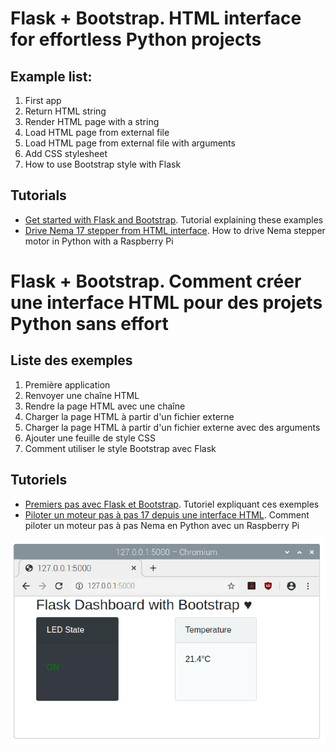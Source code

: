 # Flask + Bootstrap. HTML interface for effortless Python projects
## Example list:
1. First app
2. Return HTML string
3. Render HTML page with a string
4. Load HTML page from external file
5. Load HTML page from external file with arguments
6. Add CSS stylesheet
7. How to use Bootstrap style with Flask

## Tutorials
* [Get started with Flask and Bootstrap](https://diyprojects.io/flask-bootstrap-html-interface-effortless-python-projects/). Tutorial explaining these examples
* [Drive Nema 17 stepper from HTML interface](https://diyprojects.io/drive-nema-17-stepper-motor-rpimotorlib-python-library-a4988/). How to drive Nema stepper motor in Python with a Raspberry Pi

# Flask + Bootstrap. Comment créer une interface HTML pour des projets Python sans effort
## Liste des exemples
1. Première application
2. Renvoyer une chaîne HTML
3. Rendre la page HTML avec une chaîne
4. Charger la page HTML à partir d'un fichier externe
5. Charger la page HTML à partir d'un fichier externe avec des arguments
6. Ajouter une feuille de style CSS
7. Comment utiliser le style Bootstrap avec Flask

## Tutoriels
* [Premiers pas avec Flask et Bootstrap](https://projetsdiy.fr/python-flask-bootstrap-interface-html-projet-sans-effort/). Tutoriel expliquant ces exemples
* [Piloter un moteur pas à pas 17 depuis une interface HTML](https://projetsdiy.fr/raspberry-pi-piloter-moteur-pas-a-pas-nema-17-librairie-rpimotorlib-python-a4988/). Comment piloter un moteur pas à pas Nema en Python avec un Raspberry Pi

![](flask%20python%20dashboard%20bootstrap%20style.png)